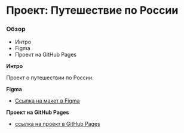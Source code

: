 # Проект: Путешествие по России

### Обзор
* Интро
* Figma
* Проект на GitHub Pages

**Интро**

Проект о путешествии по России.

**Figma**

* [Ссылка на макет в Figma](https://www.figma.com/file/5S2WSbEFL6awjVWJ0NWL8Q/Sprint-3_-Russia-_-desktop-mobile?node-id=28503%3A0)

**Проект на GitHub Pages**

* [ссылка на проект в GitHub Pages](https://asteloy.github.io/russian-travel/)
